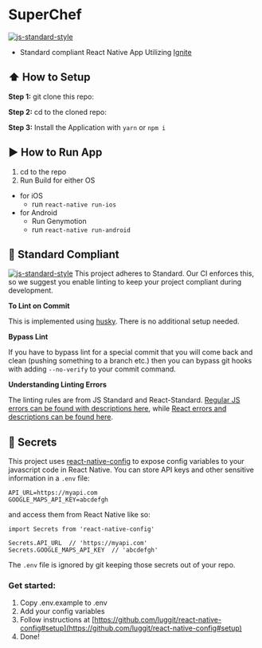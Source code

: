 #  SuperChef
[![js-standard-style](https://img.shields.io/badge/code%20style-standard-brightgreen.svg?style=flat)](http://standardjs.com/)

* Standard compliant React Native App Utilizing [Ignite](https://github.com/infinitered/ignite)

## :arrow_up: How to Setup

**Step 1:** git clone this repo:

**Step 2:** cd to the cloned repo:

**Step 3:** Install the Application with `yarn` or `npm i`


## :arrow_forward: How to Run App

1. cd to the repo
2. Run Build for either OS
  * for iOS
    * run `react-native run-ios`
  * for Android
    * Run Genymotion
    * run `react-native run-android`

## :no_entry_sign: Standard Compliant

[![js-standard-style](https://cdn.rawgit.com/feross/standard/master/badge.svg)](https://github.com/feross/standard)
This project adheres to Standard.  Our CI enforces this, so we suggest you enable linting to keep your project compliant during development.

**To Lint on Commit**

This is implemented using [husky](https://github.com/typicode/husky). There is no additional setup needed.

**Bypass Lint**

If you have to bypass lint for a special commit that you will come back and clean (pushing something to a branch etc.) then you can bypass git hooks with adding `--no-verify` to your commit command.

**Understanding Linting Errors**

The linting rules are from JS Standard and React-Standard.  [Regular JS errors can be found with descriptions here](http://eslint.org/docs/rules/), while [React errors and descriptions can be found here](https://github.com/yannickcr/eslint-plugin-react).

## :closed_lock_with_key: Secrets

This project uses [react-native-config](https://github.com/luggit/react-native-config) to expose config variables to your javascript code in React Native. You can store API keys
and other sensitive information in a `.env` file:

```
API_URL=https://myapi.com
GOOGLE_MAPS_API_KEY=abcdefgh
```

and access them from React Native like so:

```
import Secrets from 'react-native-config'

Secrets.API_URL  // 'https://myapi.com'
Secrets.GOOGLE_MAPS_API_KEY  // 'abcdefgh'
```

The `.env` file is ignored by git keeping those secrets out of your repo.

### Get started:
1. Copy .env.example to .env
2. Add your config variables
3. Follow instructions at [https://github.com/luggit/react-native-config#setup](https://github.com/luggit/react-native-config#setup)
4. Done!
